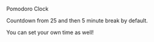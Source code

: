 Pomodoro Clock

Countdown from 25 and then 5 minute break by default.

You can set your own time as well!
